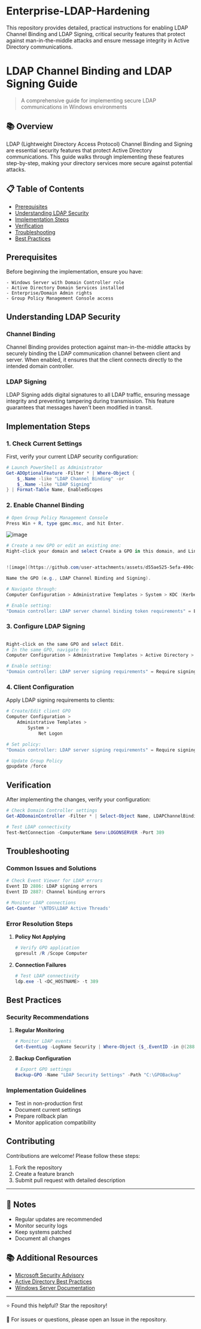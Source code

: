 # Enterprise-LDAP-Hardening
This repository provides detailed, practical instructions for enabling LDAP Channel Binding and LDAP Signing, critical security features that protect against man-in-the-middle attacks and ensure message integrity in Active Directory communications.


# LDAP Channel Binding and LDAP Signing Guide
> A comprehensive guide for implementing secure LDAP communications in Windows environments

## 📚 Overview

LDAP (Lightweight Directory Access Protocol) Channel Binding and Signing are essential security features that protect Active Directory communications. This guide walks through implementing these features step-by-step, making your directory services more secure against potential attacks.

## 📋 Table of Contents

- [Prerequisites](#prerequisites)
- [Understanding LDAP Security](#understanding-ldap-security)
- [Implementation Steps](#implementation-steps)
- [Verification](#verification)
- [Troubleshooting](#troubleshooting)
- [Best Practices](#best-practices)

## Prerequisites

Before beginning the implementation, ensure you have:

```plaintext
- Windows Server with Domain Controller role
- Active Directory Domain Services installed
- Enterprise/Domain Admin rights
- Group Policy Management Console access
```

## Understanding LDAP Security

### Channel Binding
Channel Binding provides protection against man-in-the-middle attacks by securely binding the LDAP communication channel between client and server. When enabled, it ensures that the client connects directly to the intended domain controller.

### LDAP Signing
LDAP Signing adds digital signatures to all LDAP traffic, ensuring message integrity and preventing tampering during transmission. This feature guarantees that messages haven't been modified in transit.

## Implementation Steps

### 1. Check Current Settings

First, verify your current LDAP security configuration:

```powershell
# Launch PowerShell as Administrator
Get-ADOptionalFeature -Filter * | Where-Object {
    $_.Name -like "LDAP Channel Binding" -or 
    $_.Name -like "LDAP Signing"
} | Format-Table Name, EnabledScopes
```

### 2. Enable Channel Binding

```powershell
# Open Group Policy Management Console
Press Win + R, type gpmc.msc, and hit Enter.
```

![image](https://github.com/user-attachments/assets/5cbec07f-c607-434d-a4aa-28d6e54f1e88)

```powershell
# Create a new GPO or edit an existing one:
Right-click your domain and select Create a GPO in this domain, and Link it here.


![image](https://github.com/user-attachments/assets/d55ae525-5efa-490c-af41-c78f6c166975)

Name the GPO (e.g., LDAP Channel Binding and Signing).
```

```powershell
# Navigate through:
Computer Configuration > Administrative Templates > System > KDC (Kerberos Key Distribution Center)

# Enable setting:
"Domain controller: LDAP server channel binding token requirements" = Enabled
```

### 3. Configure LDAP Signing

```powershell

Right-click on the same GPO and select Edit.
# In the same GPO, navigate to:
Computer Configuration > Administrative Templates > Active Directory > Domain Controller >  LDAP

# Enable setting:
"Domain controller: LDAP server signing requirements" = Require signing
```

### 4. Client Configuration

Apply LDAP signing requirements to clients:

```powershell
# Create/Edit client GPO
Computer Configuration > 
    Administrative Templates > 
        System > 
            Net Logon

# Set policy:
"Domain controller: LDAP server signing requirements" = Require signing

# Update Group Policy
gpupdate /force
```

## Verification

After implementing the changes, verify your configuration:

```powershell
# Check Domain Controller settings
Get-ADDomainController -Filter * | Select-Object Name, LDAPChannelBinding, LDAPSigning

# Test LDAP connectivity
Test-NetConnection -ComputerName $env:LOGONSERVER -Port 389
```

## Troubleshooting

### Common Issues and Solutions

```powershell
# Check Event Viewer for LDAP errors
Event ID 2886: LDAP signing errors
Event ID 2887: Channel binding errors

# Monitor LDAP connections
Get-Counter '\NTDS\LDAP Active Threads'
```

### Error Resolution Steps

1. **Policy Not Applying**
   ```powershell
   # Verify GPO application
   gpresult /R /Scope Computer
   ```

2. **Connection Failures**
   ```powershell
   # Test LDAP connectivity
   ldp.exe -l <DC_HOSTNAME> -t 389
   ```

## Best Practices

### Security Recommendations

1. **Regular Monitoring**
   ```powershell
   # Monitor LDAP events
   Get-EventLog -LogName Security | Where-Object {$_.EventID -in @(2886,2887)}
   ```

2. **Backup Configuration**
   ```powershell
   # Export GPO settings
   Backup-GPO -Name "LDAP Security Settings" -Path "C:\GPOBackup"
   ```

### Implementation Guidelines

- Test in non-production first
- Document current settings
- Prepare rollback plan
- Monitor application compatibility

## Contributing

Contributions are welcome! Please follow these steps:

1. Fork the repository
2. Create a feature branch
3. Submit pull request with detailed description

---

## 📝 Notes

- Regular updates are recommended
- Monitor security logs
- Keep systems patched
- Document all changes

## 📚 Additional Resources

- [Microsoft Security Advisory](https://aka.ms/ldapsigning)
- [Active Directory Best Practices](https://aka.ms/adbp)
- [Windows Server Documentation](https://aka.ms/wsdocs)

---

⭐ Found this helpful? Star the repository!

📢 For issues or questions, please open an Issue in the repository.

